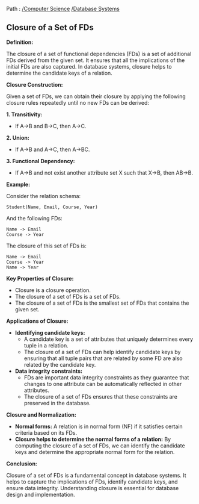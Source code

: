 Path : [/Computer Science](../../index.md) [/Database Systems](../index.md)
## Closure of a Set of FDs

**Definition:**

The closure of a set of functional dependencies (FDs) is a set of additional FDs derived from the given set. It ensures that all the implications of the initial FDs are also captured. In database systems, closure helps to determine the candidate keys of a relation.

**Closure Construction:**

Given a set of FDs, we can obtain their closure by applying the following closure rules repeatedly until no new FDs can be derived:

**1. Transitivity:**
- If A->B and B->C, then A->C.

**2. Union:**
- If A->B and A->C, then A->BC.

**3. Functional Dependency:** 
- If A->B and not exist another attribute set X such that X->B, then AB->B.


**Example:**

Consider the relation schema:

```
Student(Name, Email, Course, Year)
```

And the following FDs:

```
Name -> Email
Course -> Year
```

The closure of this set of FDs is:

```
Name -> Email
Course -> Year
Name -> Year
```

**Key Properties of Closure:**

- Closure is a closure operation.
- The closure of a set of FDs is a set of FDs.
- The closure of a set of FDs is the smallest set of FDs that contains the given set.

**Applications of Closure:**

- **Identifying candidate keys:** 
    - A candidate key is a set of attributes that uniquely determines every tuple in a relation.
    - The closure of a set of FDs can help identify candidate keys by ensuring that all tuple pairs that are related by some FD are also related by the candidate key.
- **Data integrity constraints:**
    - FDs are important data integrity constraints as they guarantee that changes to one attribute can be automatically reflected in other attributes.
    - The closure of a set of FDs ensures that these constraints are preserved in the database.


**Closure and Normalization:**

- **Normal forms:** A relation is in normal form (NF) if it satisfies certain criteria based on its FDs.
- **Closure helps to determine the normal forms of a relation:** By computing the closure of a set of FDs, we can identify the candidate keys and determine the appropriate normal form for the relation.


**Conclusion:**

Closure of a set of FDs is a fundamental concept in database systems. It helps to capture the implications of FDs, identify candidate keys, and ensure data integrity. Understanding closure is essential for database design and implementation.
